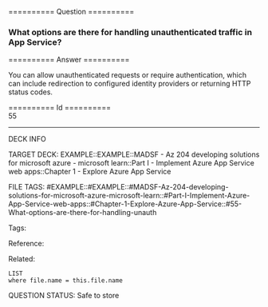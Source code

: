 ========== Question ==========  

### What options are there for handling unauthenticated traffic in App Service?  

========== Answer ==========  

You can allow unauthenticated requests or require authentication, which can
include redirection to configured identity providers or returning HTTP status
codes.

========== Id ==========  
55

---

DECK INFO

TARGET DECK: EXAMPLE::EXAMPLE::MADSF - Az 204 developing solutions for microsoft azure - microsoft learn::Part I - Implement Azure App Service web apps::Chapter 1 - Explore Azure App Service

FILE TAGS: #EXAMPLE::#EXAMPLE::#MADSF-Az-204-developing-solutions-for-microsoft-azure-microsoft-learn::#Part-I-Implement-Azure-App-Service-web-apps::#Chapter-1-Explore-Azure-App-Service::#55-What-options-are-there-for-handling-unauth

Tags:

Reference:

Related:

```dataview
LIST
where file.name = this.file.name
```

QUESTION STATUS: Safe to store

